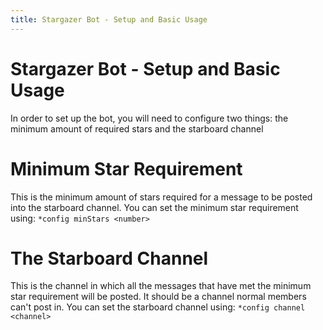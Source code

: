 ```yaml
---
title: Stargazer Bot - Setup and Basic Usage
---
```


# Stargazer Bot - Setup and Basic Usage
In order to set up the bot, you will need to configure two things: the minimum amount of required stars and the starboard channel

# Minimum Star Requirement
This is the minimum amount of stars required for a message to be posted into the starboard channel. You can set the minimum star requirement using:
`*config minStars <number>`

# The Starboard Channel
This is the channel in which all the messages that have met the minimum star requirement will be posted. It should be a channel normal members can't post in. You can set the starboard channel using: 
`*config channel <channel>`